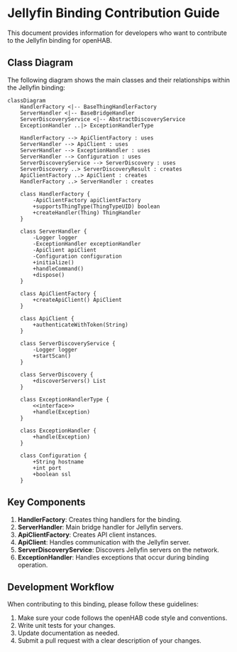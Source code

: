 # Jellyfin Binding Contribution Guide

This document provides information for developers who want to contribute to the Jellyfin binding for openHAB.

## Class Diagram

The following diagram shows the main classes and their relationships within the Jellyfin binding:

```mermaid
classDiagram
    HandlerFactory <|-- BaseThingHandlerFactory
    ServerHandler <|-- BaseBridgeHandler
    ServerDiscoveryService <|-- AbstractDiscoveryService
    ExceptionHandler ..|> ExceptionHandlerType
    
    HandlerFactory --> ApiClientFactory : uses
    ServerHandler --> ApiClient : uses
    ServerHandler --> ExceptionHandler : uses
    ServerHandler --> Configuration : uses
    ServerDiscoveryService --> ServerDiscovery : uses
    ServerDiscovery ..> ServerDiscoveryResult : creates
    ApiClientFactory ..> ApiClient : creates
    HandlerFactory ..> ServerHandler : creates
    
    class HandlerFactory {
        -ApiClientFactory apiClientFactory
        +supportsThingType(ThingTypeUID) boolean
        +createHandler(Thing) ThingHandler
    }
    
    class ServerHandler {
        -Logger logger
        -ExceptionHandler exceptionHandler
        -ApiClient apiClient
        -Configuration configuration
        +initialize()
        +handleCommand()
        +dispose()
    }
    
    class ApiClientFactory {
        +createApiClient() ApiClient
    }
    
    class ApiClient {
        +authenticateWithToken(String)
    }
    
    class ServerDiscoveryService {
        -Logger logger
        +startScan()
    }
    
    class ServerDiscovery {
        +discoverServers() List
    }
    
    class ExceptionHandlerType {
        <<interface>>
        +handle(Exception)
    }
    
    class ExceptionHandler {
        +handle(Exception)
    }
    
    class Configuration {
        +String hostname
        +int port
        +boolean ssl
    }
```

## Key Components

1. **HandlerFactory**: Creates thing handlers for the binding.
2. **ServerHandler**: Main bridge handler for Jellyfin servers.
3. **ApiClientFactory**: Creates API client instances.
4. **ApiClient**: Handles communication with the Jellyfin server.
5. **ServerDiscoveryService**: Discovers Jellyfin servers on the network.
6. **ExceptionHandler**: Handles exceptions that occur during binding operation.

## Development Workflow

When contributing to this binding, please follow these guidelines:

1. Make sure your code follows the openHAB code style and conventions.
2. Write unit tests for your changes.
3. Update documentation as needed.
4. Submit a pull request with a clear description of your changes.

